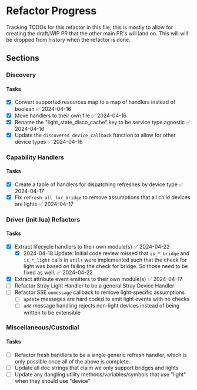 # Refactor Progress

Tracking TODOs for this refactor in this file; this is mostly to allow for creating the draft/WIP PR that the other main PR's will land on. This will will be dropped from history when the refactor is done.

## Sections

### Discovery

#### Tasks

- [x] Convert supported resources map to a map of handlers instead of boolean ✅ 2024-04-16
- [x] Move handlers to their own file ✅ 2024-04-16
- [x] Rename the "light_state_disco_cache" key to be service type agnostic ✅ 2024-04-16
- [x] Update the `discovered_device_callback` function to allow for other device types ✅ 2024-04-16

### Capability Handlers

#### Tasks

- [x] Create a table of handlers for dispatching refreshes by device type ✅ 2024-04-17
- [x] Fix `refresh_all_for_bridge` to remove assumptions that all child devices are lights ✅ 2024-04-17

### Driver (init.lua) Refactors

#### Tasks

- [x] Extract lifecycle handlers to their own module(s) ✅ 2024-04-22
  - [x] 2024-04-18 Update: Initial code review missed that `is_*_bridge` and `is_*_light` calls in `utils` were implemented such that the check for light was based on failing the check for bridge. So those need to be fixed as well.  ✅ 2024-04-22
- [x] Extract attribute event emitters to their own module(s) ✅ 2024-04-17
- [ ] Refactor Stray Light Handler to be a general Stray Device Handler
- [ ] Refactor SSE `onmessage` callback to remove light-specific assumptions
  - [ ] `update` messages are hard coded to emit light events with no checks
  - [ ] `add` message handling rejects non-light devices instead of being written to be extensible

### Miscellaneous/Custodial

#### Tasks

- [ ] Refactor fresh handlers to be a single generic refresh handler, which is only possible once all of the above is complete.
- [ ] Update all doc strings that claim we only support bridges and lights
- [ ] Update any dangling utility methods/variables/symbols that use "light" when they should use "device"
